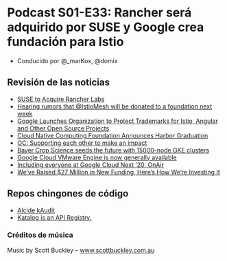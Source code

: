 # Podcast S01-E33: Rancher será adquirido por SUSE y Google crea fundación para Istio

- Conducido por @_marKox, @domix

## Revisión de las noticias

- [SUSE to Acquire Rancher Labs](https://rancher.com/press/suse-to-acquire-rancher/)
- [Hearing rumors that @IstioMesh will be donated to a foundation next week](https://mobile.twitter.com/wm/status/1279862013565349888)
- [Google Launches Organization to Protect Trademarks for Istio, Angular and Other Open Source Projects](https://thenewstack.io/google-launches-organization-to-protect-trademarks-for-istio-angular-and-other-open-source-projects/)
- [Cloud Native Computing Foundation Announces Harbor Graduation](https://www.cncf.io/announcement/2020/06/23/cloud-native-computing-foundation-announces-harbor-graduation/)
- [OC: Supporting each other to make an impact](https://www.digitalocean.com/community/pages/hub-for-good)
- [Bayer Crop Science seeds the future with 15000-node GKE clusters](https://cloud.google.com/blog/products/containers-kubernetes/google-kubernetes-engine-clusters-can-have-up-to-15000-nodes)
- [Google Cloud VMware Engine is now generally available](https://cloud.google.com/blog/topics/hybrid-cloud/google-cloud-vmware-engine-is-generally-available)
- [Including everyone at Google Cloud Next ’20: OnAir](https://cloud.google.com/blog/topics/google-cloud-next/diversity-equity-and-inclusion-sessions-at-next20-onair)
- [We’ve Raised $27 Million in New Funding, Here’s How We’re Investing It](https://codefresh.io/codefresh-news/2020-funding-annoucement/)

## Repos chingones de código

- [Alcide kAudit](https://github.com/alcideio/kaudit)
- [Katalog is an API Registry.](https://github.com/bolcom/katalog)

### Créditos de música

Music by Scott Buckley – www.scottbuckley.com.au

